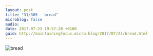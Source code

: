 ```yaml
---
layout: post
title: "31/365 - bread"
microblog: false
audio: 
date: 2017-07-23 19:57:20 +0100
guid: http://maintainingfocus.micro.blog/2017/07/23/bread.html
---
```

![bread](https://f000.backblazeb2.com/file/Roel-Share/bread.jpg)
